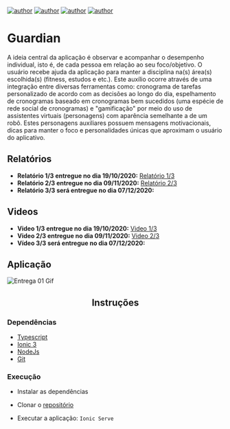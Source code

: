 [![author](https://img.shields.io/badge/author-LucasAraújo-black.svg)](https://www.linkedin.com/in/lucasaraujo0255/)
[![author](https://img.shields.io/badge/author-ErickBorges-blue.svg)](https://www.linkedin.com/in/erick-borges/)
[![author](https://img.shields.io/badge/author-FelipeBenatto-purple.svg)](https://www.linkedin.com/in/felipe-benatto-76069558/)
[![author](https://img.shields.io/badge/author-WellingtonCosta-orange.svg)](https://www.linkedin.com/in/wellington-costa-44732749/)

# Guardian
A ideia central da aplicação é observar e acompanhar o desempenho individual, isto é, de cada pessoa em relação ao seu foco/objetivo. O usuário recebe ajuda da aplicação para manter a disciplina na(s) área(s) escolhida(s) (fitness, estudos e etc.).
Este auxílio ocorre através de uma integração entre diversas ferramentas como: cronograma de tarefas personalizado de acordo com as decisões ao longo do dia, espelhamento de cronogramas baseado em cronogramas bem sucedidos (uma espécie de rede social de cronogramas) e "gamificação" por meio do uso de assistentes virtuais (personagens) com aparência semelhante a de um robô. Estes personagens auxiliares possuem mensagens motivacionais, dicas para manter o foco e personalidades únicas que aproximam o usuário do aplicativo.

## Relatórios

* **Relatório 1/3 entregue no dia 19/10/2020:** [Relatório 1/3](https://github.com/ErickB51/Guardian/blob/main/Relat%C3%B3rios/Relatorio%20inicial.pdf)
* **Relatório 2/3 entregue no dia 09/11/2020:** [Relatório 2/3](https://github.com/ErickB51/Guardian/blob/main/Relat%C3%B3rios/Relatorio2.pdf)
* **Relatório 3/3 será entregue no dia 07/12/2020:**

## Videos

* **Video 1/3 entregue no dia 19/10/2020:** [Video 1/3](https://youtu.be/DzQnVvNmvt0)
* **Video 2/3 entregue no dia 09/11/2020:** [Video 2/3](https://www.youtube.com/watch?v=QzQnasdawT0)
* **Vídeo 3/3 será entregue no dia 07/12/2020:**

## Aplicação

![Entrega 01 Gif](https://github.com/ErickB51/Guardian/blob/main/guardian.gif)

<h2 align='center'>Instruções</h2>

### Dependências
- [Typescript](https://www.typescriptlang.org/)
- [Ionic 3](https://ionicframework.com/)
- [NodeJs](https://nodejs.org)
- [Git](https://git-scm.com/downloads)

### Execução

- Instalar as dependências

- Clonar o [repositório](https://github.com/ErickB51/Guardian.git)

- Executar a aplicação: ``` Ionic Serve ```
